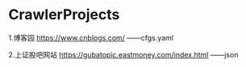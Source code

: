 # CrawlerProjects

1.博客园 https://www.cnblogs.com/ ——cfgs.yaml

2.上证股吧网站 https://gubatopic.eastmoney.com/index.html ——json